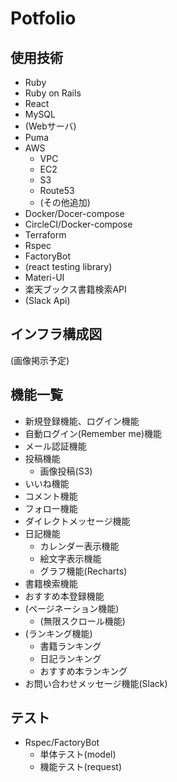 # Potfolio

## 使用技術
* Ruby
* Ruby on Rails
* React
* MySQL
* (Webサーバ)
* Puma
* AWS
  * VPC
  * EC2
  * S3
  * Route53
  * (その他追加)
* Docker/Docer-compose
* CircleCI/Docker-compose
* Terraform
* Rspec
* FactoryBot
* (react testing library)
* Materi-UI
* 楽天ブックス書籍検索API
* (Slack Api)

## インフラ構成図
(画像掲示予定)

## 機能一覧
* 新規登録機能、ログイン機能
* 自動ログイン(Remember me)機能
* メール認証機能
* 投稿機能
  * 画像投稿(S3)
* いいね機能
* コメント機能
* フォロー機能
* ダイレクトメッセージ機能
* 日記機能
  * カレンダー表示機能
  * 絵文字表示機能 
  * グラフ機能(Recharts)
* 書籍検索機能
* おすすめ本登録機能
* (ページネーション機能)
  * (無限スクロール機能)
* (ランキング機能)
  * 書籍ランキング
  * 日記ランキング
  * おすすめ本ランキング
* お問い合わせメッセージ機能(Slack)


## テスト
* Rspec/FactoryBot
  * 単体テスト(model)
  * 機能テスト(request)

